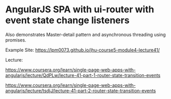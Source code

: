 # AngularJS SPA with ui-router with event state change listeners

Also demonstrates Master-detail pattern and asynchronous threading using promises.


Example Site: https://lpm0073.github.io/jhu-course5-module4-lecture41/

Lecture:

https://www.coursera.org/learn/single-page-web-apps-with-angularjs/lecture/QdPLw/lecture-41-part-1-router-state-transition-events

https://www.coursera.org/learn/single-page-web-apps-with-angularjs/lecture/tsdjJ/lecture-41-part-2-router-state-transition-events
